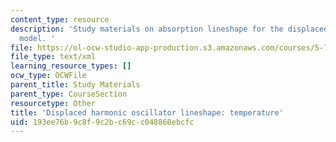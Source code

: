 ```yaml
---
content_type: resource
description: 'Study materials on absorption lineshape for the displaced harmonic oscillator
  model. '
file: https://ol-ocw-studio-app-production.s3.amazonaws.com/courses/5-74-introductory-quantum-mechanics-ii-spring-2009/193ee76b9c8f9c2bc69cc048860ebcfc_MIT5_74s09_study04.xmcd
file_type: text/xml
learning_resource_types: []
ocw_type: OCWFile
parent_title: Study Materials
parent_type: CourseSection
resourcetype: Other
title: 'Displaced harmonic oscillator lineshape: temperature'
uid: 193ee76b-9c8f-9c2b-c69c-c048860ebcfc
---
```

